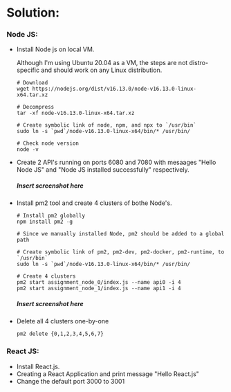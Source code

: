 # Solution:

### Node JS:
 - Install Node js on local VM.

    Although I'm using Ubuntu 20.04 as a VM, the steps are not distro-specific and should work on any Linux distribution.

    ```console
    # Download
    wget https://nodejs.org/dist/v16.13.0/node-v16.13.0-linux-x64.tar.xz

    # Decompress
    tar -xf node-v16.13.0-linux-x64.tar.xz

    # Create symbolic link of node, npm, and npx to `/usr/bin`
    sudo ln -s `pwd`/node-v16.13.0-linux-x64/bin/* /usr/bin/

    # Check node version
    node -v
    ```

 - Create 2 API's running on ports 6080 and 7080 with mesaages "Hello Node JS" and "Node JS installed successfully" respectively.

    ##### Insert screenshot here

 - Install pm2 tool and create 4 clusters of bothe Node's.

    ```console
    # Install pm2 globally
    npm install pm2 -g

    # Since we manually installed Node, pm2 should be added to a global path

    # Create symbolic link of pm2, pm2-dev, pm2-docker, pm2-runtime, to `/usr/bin`
    sudo ln -s `pwd`/node-v16.13.0-linux-x64/bin/* /usr/bin/
    
    # Create 4 clusters
    pm2 start assignment_node_0/index.js --name api0 -i 4
    pm2 start assignment_node_1/index.js --name api1 -i 4
    ```

    ##### Insert screenshot here

 - Delete all 4 clusters one-by-one

    ```console
    pm2 delete {0,1,2,3,4,5,6,7}
    ```

### React JS:
 - Install React.js.
 - Creating a React Application and print message "Hello React.js"
 - Change the default port 3000 to 3001


